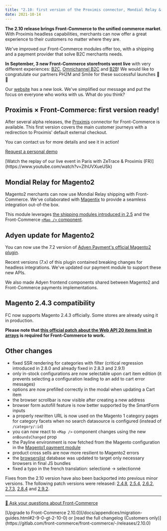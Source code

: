 ```yaml
---
title: "2.10: first version of the Proximis connector, Mondial Relay & Adyen module updates, Magento 2.4.3 compatibility"
date: 2021-10-14
---
```


**The 2.10 release brings Front-Commerce to the unified commerce market**. With Proximis headless capabilities, merchants can now offer a great experience to their customers no matter where they are.

We've improved our Front-Commerce modules offer too, with a shipping and a payment provider that solve B2C merchants needs.

**In September, 3 new Front-Commerce storefronts went live** with very different experiences: [B2C](https://www.kaporal.com/), [Omnichannel B2C](https://www.terreseteaux.fr/) and [B2B](https://www.e-robertet.com/)! We would like to congratulate our partners PH2M and Smile for these successful launches 👏👏

Our [website](https://www.front-commerce.com/) has a new look. We've simplified our message and put the focus on everyone who works with us. What do you think?

<!-- more -->

## Proximis × Front-Commerce: first version ready!

After several alpha releases, the [Proximis](https://www.proximis.com/) connector for Front-Commerce is available. This first version covers the main customer journeys with a redirection to Proximis' default external checkout.

You can contact us for more details and see it in action!

<div class="center">
  <p>
    <a class="link primary button" href="https://www.front-commerce.com/contact/">Request a personal demo</a>
  </p>
  <p>
    [Watch the replay of our live event in Paris with ZeTrace & Proximis (FR)](https://www.youtube.com/watch?v=ZlhUVXueUSk)
  </p>
</div>

## Mondial Relay for Magento2

Magento2 merchants can now use Mondial Relay shipping with Front-Commerce. We've collaborated with [Magentix](https://mondialrelay.magentix.fr/fr/magento-2/) to provide a seamless integration out-of-the box.

This module leverages [the shipping modules introduced in 2.5](/blog/2021/03/11/front-commerce-2.5/#Shipping-modules-Colissimo-Mondial-Relay) and the Front-Commerce [`<Map />` component](/docs/advanced/features/display-a-map.html).

## Adyen update for Magento2

You can now use the 7.2 version of [Adyen Payment's official Magento2 plugin](https://github.com/Adyen/adyen-magento2).

Recent versions (7.x) of this plugin contained breaking changes for headless integrations. We've updated our payment module to support these new APIs.

We also made Adyen frontend components shared between Magento2 and Front-Commerce payments implementations.

## Magento 2.4.3 compatibility

FC now supports Magento 2.4.3 officially. Some stores are already using it in production.

**Please note that [this official patch about the Web API 20 items limit in arrays](https://support.magento.com/hc/en-us/articles/4406893342093) is required for Front-Commerce to work.**

## Other changes

- fixed SSR rendering for categories with filter (critical regression introduced in 2.8.0 and already fixed in 2.8.3 and 2.9.1)
- only in-stock configurations are now selectable upon cart item edition (it prevents selecting a configuration leading to an add to cart error messages)
- options are now prefilled correctly in the modal when updating a Cart item
- the browser scrollbar is now visible after creating a new address
- browser form autofill feature is now better supported by the SmartForm inputs
- a properly rewritten URL is now used on the Magento 1 category pages for category facets when no search datasource is configured (instead of `/category/:id`)
- you can now react to `<Map />` component changes using the new `onBoundsChanged` prop
- the Payline environment is now fetched from the Magento configuration in the [Magento1 payment module](/docs/advanced/payments/payline.html#Magento1-module)
- product cross sells are now more resilient to Magento2 errors
- the [browserslist](https://github.com/browserslist/browserslist) database was updated to target only necessary browsers in final JS bundles
- fixed a typo in the french translation: selectioné -> selectionné

Fixes from the 2.10 version have also been backported into previous minor versions. The following patch versions were released: [2.4.8](https://gitlab.com/front-commerce/front-commerce/-/releases/2.4.8), [2.5.4](https://gitlab.com/front-commerce/front-commerce/-/releases/2.5.4), [2.6.2](https://gitlab.com/front-commerce/front-commerce/-/releases/2.6.2), [2.7.3](https://gitlab.com/front-commerce/front-commerce/-/releases/2.7.3), [2.8.4](https://gitlab.com/front-commerce/front-commerce/-/releases/2.8.4) and [2.9.2](https://gitlab.com/front-commerce/front-commerce/-/releases/2.9.2).

<hr />
<div class="center">
  <p>
    <a class="link primary button" href="https://www.front-commerce.com/contact/">💌 Ask your questions about Front-Commerce</a>
  </p>
  <p>
    [Upgrade to Front-Commerce 2.10.0](/docs/appendices/migration-guides.html#2-9-0-gt-2-10-0) or [read the full changelog (Customers only)](https://gitlab.com/front-commerce/front-commerce/-/releases/2.10.0)
  </p>
</div>

